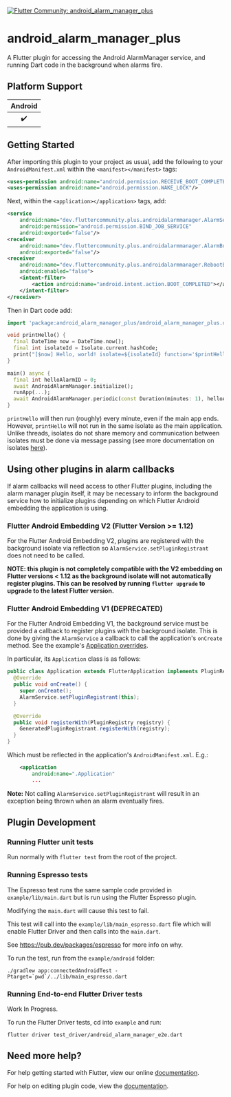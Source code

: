 [![Flutter Community: android_alarm_manager_plus](https://fluttercommunity.dev/_github/header/android_alarm_manager_plus)](https://github.com/fluttercommunity/community)

# android_alarm_manager_plus

A Flutter plugin for accessing the Android AlarmManager service, and running
Dart code in the background when alarms fire.

## Platform Support

| Android | 
|:-------:|
|    ✔️    | 

## Getting Started

After importing this plugin to your project as usual, add the following to your
`AndroidManifest.xml` within the `<manifest></manifest>` tags:

```xml
<uses-permission android:name="android.permission.RECEIVE_BOOT_COMPLETED"/>
<uses-permission android:name="android.permission.WAKE_LOCK"/>
```

Next, within the `<application></application>` tags, add:

```xml
<service
    android:name="dev.fluttercommunity.plus.androidalarmmanager.AlarmService"
    android:permission="android.permission.BIND_JOB_SERVICE"
    android:exported="false"/>
<receiver
    android:name="dev.fluttercommunity.plus.androidalarmmanager.AlarmBroadcastReceiver"
    android:exported="false"/>
<receiver
    android:name="dev.fluttercommunity.plus.androidalarmmanager.RebootBroadcastReceiver"
    android:enabled="false">
    <intent-filter>
        <action android:name="android.intent.action.BOOT_COMPLETED"></action>
    </intent-filter>
</receiver>

```

Then in Dart code add:

```dart
import 'package:android_alarm_manager_plus/android_alarm_manager_plus.dart';

void printHello() {
  final DateTime now = DateTime.now();
  final int isolateId = Isolate.current.hashCode;
  print("[$now] Hello, world! isolate=${isolateId} function='$printHello'");
}

main() async {
  final int helloAlarmID = 0;
  await AndroidAlarmManager.initialize();
  runApp(...);
  await AndroidAlarmManager.periodic(const Duration(minutes: 1), helloAlarmID, printHello);
}
```

`printHello` will then run (roughly) every minute, even if the main app ends. However, `printHello`
will not run in the same isolate as the main application. Unlike threads, isolates do not share
memory and communication between isolates must be done via message passing (see more documentation on
isolates [here](https://api.dart.dev/stable/2.0.0/dart-isolate/dart-isolate-library.html)).


## Using other plugins in alarm callbacks

If alarm callbacks will need access to other Flutter plugins, including the
alarm manager plugin itself, it may be necessary to inform the background service how
to initialize plugins depending on which Flutter Android embedding the application is
using.

### Flutter Android Embedding V2 (Flutter Version >= 1.12)

For the Flutter Android Embedding V2, plugins are registered with the background
isolate via reflection so `AlarmService.setPluginRegistrant` does not need to be
called.

**NOTE: this plugin is not completely compatible with the V2 embedding on
Flutter versions < 1.12 as the background isolate will not automatically
register plugins. This can be resolved by running `flutter upgrade` to upgrade
to the latest Flutter version.**

### Flutter Android Embedding V1 (DEPRECATED)

For the Flutter Android Embedding V1, the background service must be provided a
callback to register plugins with the background isolate. This is done by giving
the `AlarmService` a callback to call the application's `onCreate` method. See the example's
[Application overrides](https://github.com/fluttercommunity/plus_plugins/tree/main/packages/android_alarm_manager_plus/example/android/app/src/main/java/io/flutter/plugins/androidalarmmanagerexample/Application.java).

In particular, its `Application` class is as follows:

```java
public class Application extends FlutterApplication implements PluginRegistrantCallback {
  @Override
  public void onCreate() {
    super.onCreate();
    AlarmService.setPluginRegistrant(this);
  }

  @Override
  public void registerWith(PluginRegistry registry) {
    GeneratedPluginRegistrant.registerWith(registry);
  }
}
```

Which must be reflected in the application's `AndroidManifest.xml`. E.g.:

```xml
    <application
        android:name=".Application"
        ...
```

**Note:** Not calling `AlarmService.setPluginRegistrant` will result in an exception being
thrown when an alarm eventually fires.

## Plugin Development

### Running Flutter unit tests

Run normally with `flutter test` from the root of the project.

### Running Espresso tests

The Espresso test runs the same sample code provided in `example/lib/main.dart`
but is run using the Flutter Espresso plugin.

Modifying the `main.dart` will cause this test to fail.

This test will call into the `example/lib/main_espresso.dart` file which
will enable Flutter Driver and then calls into the `main.dart`.

See https://pub.dev/packages/espresso for more info on why.

To run the test, run from the `example/android` folder:

```
./gradlew app:connectedAndroidTest -Ptarget=`pwd`/../lib/main_espresso.dart
```

### Running End-to-end Flutter Driver tests

Work In Progress.

To run the Flutter Driver tests, cd into `example` and run:

```
flutter driver test_driver/android_alarm_manager_e2e.dart
```

## Need more help?

For help getting started with Flutter, view our online
[documentation](https://flutter.io/).

For help on editing plugin code, view the [documentation](https://flutter.io/platform-plugins/#edit-code).
